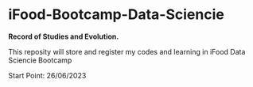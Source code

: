 # iFood-Bootcamp-Data-Sciencie

**Record of Studies and Evolution.**

This reposity will store and register my codes and learning in iFood Data Sciencie Bootcamp

Start Point: 26/06/2023 
